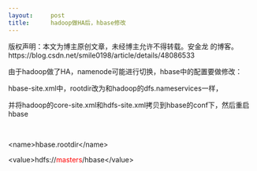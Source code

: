```yaml
---
layout:     post
title:      hadoop做HA后，hbase修改
---
```

<div id="article_content" class="article_content clearfix csdn-tracking-statistics" data-pid="blog" data-mod="popu_307" data-dsm="post">
								<div class="article-copyright">
					版权声明：本文为博主原创文章，未经博主允许不得转载。安金龙 的博客。					https://blog.csdn.net/smile0198/article/details/48086533				</div>
								            <link rel="stylesheet" href="https://csdnimg.cn/release/phoenix/template/css/ck_htmledit_views-f76675cdea.css">
						<div class="htmledit_views" id="content_views">
                
<p>由于hadoop做了HA，namenode可能进行切换，hbase中的配置要做修改：</p>
<p>hbase-site.xml中，rootdir改为和hadoop的dfs.nameservices一样，</p>
<p>并将hadoop的core-site.xml和hdfs-site.xml拷贝到hbase的conf下，然后重启hbase</p>
<p><br></p>
<p>&lt;name&gt;hbase.rootdir&lt;/name&gt;</p>
<p>&lt;value&gt;hdfs://<span style="color:#ff0000;">masters</span>/hbase&lt;/value&gt;</p>
            </div>
                </div>